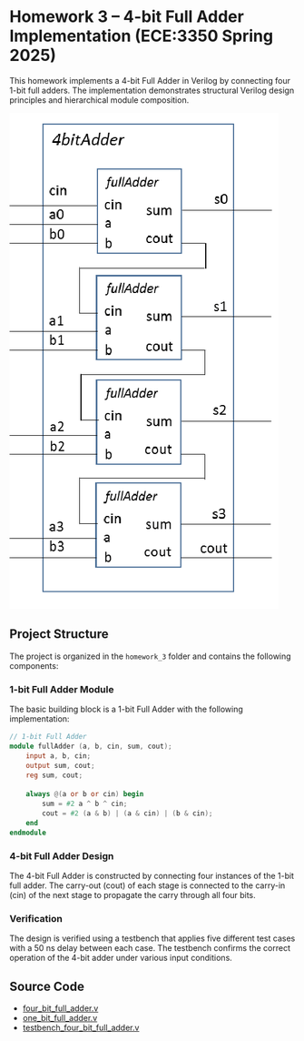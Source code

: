 # Homework 3 – 4-bit Full Adder Implementation (ECE:3350 Spring 2025)

This homework implements a 4-bit Full Adder in Verilog by connecting four 1-bit full adders. The implementation demonstrates structural Verilog design principles and hierarchical module composition.

![Homework 3 Description](./homework_3_description.png)

## Project Structure

The project is organized in the `homework_3` folder and contains the following components:

### 1-bit Full Adder Module

The basic building block is a 1-bit Full Adder with the following implementation:

```verilog
// 1-bit Full Adder  
module fullAdder (a, b, cin, sum, cout);  
    input a, b, cin;    
    output sum, cout;  
    reg sum, cout;  

    always @(a or b or cin) begin  
        sum = #2 a ^ b ^ cin;  
        cout = #2 (a & b) | (a & cin) | (b & cin);  
    end  
endmodule  
```

### 4-bit Full Adder Design

The 4-bit Full Adder is constructed by connecting four instances of the 1-bit full adder. The carry-out (cout) of each stage is connected to the carry-in (cin) of the next stage to propagate the carry through all four bits.

### Verification

The design is verified using a testbench that applies five different test cases with a 50 ns delay between each case. The testbench confirms the correct operation of the 4-bit adder under various input conditions.

## Source Code
- [four_bit_full_adder.v](./four_bit_full_adder.v)
- [one_bit_full_adder.v](./one_bit_full_adder.v)
- [testbench_four_bit_full_adder.v](./testbench_four_bit_full_adder.v)